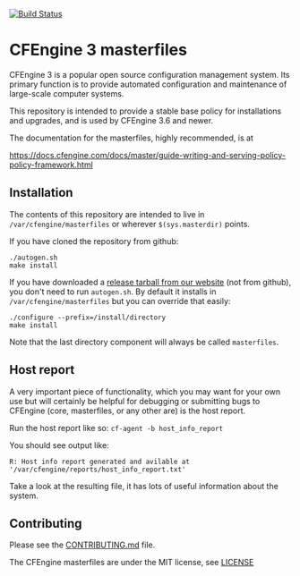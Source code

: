 [![Build Status](https://travis-ci.org/cfengine/masterfiles.svg?branch=master)](https://travis-ci.org/cfengine/masterfiles)

# CFEngine 3 masterfiles

CFEngine 3 is a popular open source configuration management system. Its primary
function is to provide automated configuration and maintenance of large-scale
computer systems.

This repository is intended to provide a stable base policy for
installations and upgrades, and is used by CFEngine 3.6 and newer.

The documentation for the masterfiles, highly recommended, is at

https://docs.cfengine.com/docs/master/guide-writing-and-serving-policy-policy-framework.html

## Installation

The contents of this repository are intended to live in `/var/cfengine/masterfiles` or wherever `$(sys.masterdir)` points.

If you have cloned the repository from github:

```
./autogen.sh
make install
```

If you have downloaded a [release tarball from our website](https://cfengine.com/product/community/)
(not from github), you don't need to run `autogen.sh`. By default it installs in
`/var/cfengine/masterfiles` but you can override that easily:

```
./configure --prefix=/install/directory
make install
```

Note that the last directory component will always be called `masterfiles`.

## Host report

A very important piece of functionality, which you may want for your
own use but will certainly be helpful for debugging or submitting bugs
to CFEngine (core, masterfiles, or any other are) is the host report.

Run the host report like so: `cf-agent -b host_info_report`

You should see output like:

```
R: Host info report generated and avilable at '/var/cfengine/reports/host_info_report.txt'
```

Take a look at the resulting file, it has lots of useful information about the system.

## Contributing

Please see the [CONTRIBUTING.md](CONTRIBUTING.md) file.

The CFEngine masterfiles are under the MIT license, see [LICENSE](LICENSE)

